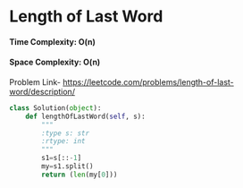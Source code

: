 # Length of Last Word

#### Time Complexity: O(n)
#### Space Complexity: O(n)

Problem Link- https://leetcode.com/problems/length-of-last-word/description/

```python
class Solution(object):
    def lengthOfLastWord(self, s):
        """
        :type s: str
        :rtype: int
        """
        s1=s[::-1]
        my=s1.split()
        return (len(my[0]))
        
```